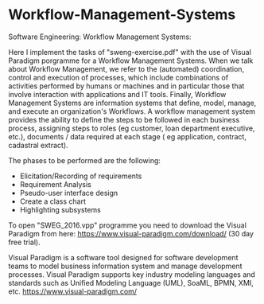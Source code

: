 # Workflow-Management-Systems
Software Engineering: Workflow Management Systems:

Here I implement the tasks of "sweng-exercise.pdf" with the use of Visual Paradigm porgramme for a Workflow Management Systems. When we talk about Workflow Management, we refer to the (automated) coordination, control and execution of processes, which include combinations of activities performed by humans or machines and in particular those that involve interaction with applications and IT tools. Finally, Workflow Management Systems are information systems that define, model, manage, and execute an organization's Workflows. A workflow management system provides the ability to define the steps to be followed in each business process, assigning steps to roles (eg customer, loan department executive, etc.), documents / data required at each stage ( eg application, contract, cadastral extract).

The phases to be performed are the following:
* Elicitation/Recording of requirements
* Requirement Analysis
* Pseudo-user interface design
* Create a class chart
* Highlighting subsystems


To open "SWEG_2016.vpp" programme you need to download the Visual Paradigm from here: https://www.visual-paradigm.com/download/ (30 day free trial).

Visual Paradigm is a software tool designed for software development teams to model business information system and manage development processes. Visual Paradigm supports key industry modeling languages and standards such as Unified Modeling Language (UML), SoaML, BPMN, XMI, etc. https://www.visual-paradigm.com/

